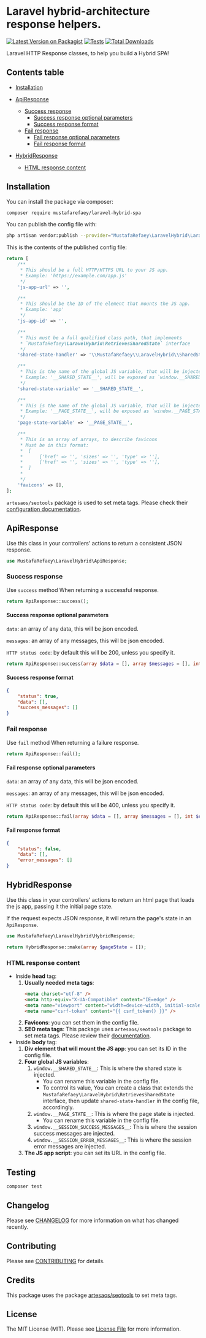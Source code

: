 # Laravel hybrid-architecture response helpers.

[![Latest Version on Packagist](https://img.shields.io/packagist/v/mustafarefaey/laravel-hybrid-spa.svg?style=flat-square)](https://packagist.org/packages/mustafarefaey/laravel-hybrid-spa)
[![Tests](https://github.com/mustafarefaey/laravel-hybrid-spa/workflows/Tests/badge.svg?branch=master)](https://github.com/mustafarefaey/laravel-hybrid-spa/actions?query=branch%3Amaster+workflow%3ATests)
[![Total Downloads](https://img.shields.io/packagist/dt/mustafarefaey/laravel-hybrid-spa.svg?style=flat-square)](https://packagist.org/packages/mustafarefaey/laravel-hybrid-spa)

Laravel HTTP Response classes, to help you build a Hybrid SPA!

## Contents table

-   [Installation](#installation)

-   [ApiResponse](#apiresponse)

    -   [Success response](#success-response)
        -   [Success response optional parameters](#success-response-optional-parameters)
        -   [Success response format](#success-response-format)
    -   [Fail response](#fail-response)
        -   [Fail response optional parameters](#fail-response-optional-parameters)
        -   [Fail response format](#fail-response-format)

-   [HybridResponse](#hybridresponse)
    -   [HTML response content](#html-response-content)

## Installation

You can install the package via composer:

```bash
composer require mustafarefaey/laravel-hybrid-spa
```

You can publish the config file with:

```bash
php artisan vendor:publish --provider="MustafaRefaey\LaravelHybrid\LaravelHybridServiceProvider" --tag="config"
```

This is the contents of the published config file:

```php
return [
    /**
     * This should be a full HTTP/HTTPS URL to your JS app.
     * Example: 'https://example.com/app.js'
     */
    'js-app-url' => '',

    /**
     * This should be the ID of the element that mounts the JS app.
     * Example: 'app'
     */
    'js-app-id' => '',

    /**
     * This must be a full qualified class path, that implements
     * `MustafaRefaey\LaravelHybrid\RetrievesSharedState` interface
     */
    'shared-state-handler' => '\\MustafaRefaey\\LaravelHybrid\\SharedState',

    /**
     * This is the name of the global JS variable, that will be injected with the shared state
     * Example: '__SHARED_STATE__', will be exposed as `window.__SHARED_STATE__`
     */
    'shared-state-variable' => '__SHARED_STATE__',

    /**
     * This is the name of the global JS variable, that will be injected with the page state
     * Example: '__PAGE_STATE__', will be exposed as `window.__PAGE_STATE__`
     */
    'page-state-variable' => '__PAGE_STATE__',

    /**
     * This is an array of arrays, to describe favicons
     * Must be in this format:
     *  [
     *      ['href' => '', 'sizes' => '', 'type' => ''],
     *      ['href' => '', 'sizes' => '', 'type' => ''],
     *  ]
     *
     */
    'favicons' => [],
];
```

`artesaos/seotools` package is used to set meta tags. Please check their [configuration documentation](https://github.com/artesaos/seotools#4-configuration).

## ApiResponse

Use this class in your controllers' actions to return a consistent JSON response.

```php
use MustafaRefaey\LaravelHybrid\ApiResponse;
```

### **Success response**

Use `success` method When returning a successful response.

```php
return ApiResponse::success();
```

#### **Success response optional parameters**

`data`: an array of any data, this will be json encoded.

`messages`: an array of any messages, this will be json encoded.

`HTTP status code`: by default this will be 200, unless you specify it.

```php
return ApiResponse::success(array $data = [], array $messages = [], int $code = 200);
```

#### **Success response format**

```json
{
    "status": true,
    "data": [],
    "success_messages": []
}
```

### **Fail response**

Use `fail` method When returning a failure response.

```php
return ApiResponse::fail();
```

#### **Fail response optional parameters**

`data`: an array of any data, this will be json encoded.

`messages`: an array of any messages, this will be json encoded.

`HTTP status code`: by default this will be 400, unless you specify it.

```php
return ApiResponse::fail(array $data = [], array $messages = [], int $code = 400);
```

#### **Fail response format**

```json
{
    "status": false,
    "data": [],
    "error_messages": []
}
```

## HybridResponse

Use this class in your controllers' actions to return an html page that loads the js app, passing it the initial page state.

If the request expects JSON response, it will return the page's state in an `ApiResponse`.

```php
use MustafaRefaey\LaravelHybrid\HybridResponse;
```

```php
return HybridResponse::make(array $pageState = []);
```

### HTML response content

-   Inside **head** tag:
    1. **Usually needed meta tags**:
        ```html
        <meta charset="utf-8" />
        <meta http-equiv="X-UA-Compatible" content="IE=edge" />
        <meta name="viewport" content="width=device-width, initial-scale=1" />
        <meta name="csrf-token" content="{{ csrf_token() }}" />
        ```
    2. **Favicons**: you can set them in the config file.
    3. **SEO meta tags**: This package uses `artesaos/seotools` package to set meta tags. Please review their [documentation](https://github.com/artesaos/seotools#usage).
-   Inside **body** tag:
    1. **Div element that will mount the JS app**: you can set its ID in the config file.
    2. **Four global JS variables**:
        1. `window.__SHARED_STATE__`: This is where the shared state is injected.
            - You can rename this variable in the config file.
            - To control its value, You can create a class that extends the `MustafaRefaey\LaravelHybrid\RetrievesSharedState` interface,
              then update `shared-state-handler` in the config file, accordingly.
        2. `window.__PAGE_STATE__`: This is where the page state is injected.
            - You can rename this variable in the config file.
        3. `window.__SESSION_SUCCESS_MESSAGES__`: This is where the session success messages are injected.
        4. `window.__SESSION_ERROR_MESSAGES__`: This is where the session error messages are injected.
    3. **The JS app script**: you can set its URL in the config file.

## Testing

```bash
composer test
```

## Changelog

Please see [CHANGELOG](CHANGELOG.md) for more information on what has changed recently.

## Contributing

Please see [CONTRIBUTING](.github/CONTRIBUTING.md) for details.

## Credits

This package uses the package [artesaos/seotools](https://github.com/artesaos/seotools) to set meta tags.

## License

The MIT License (MIT). Please see [License File](LICENSE.md) for more information.
